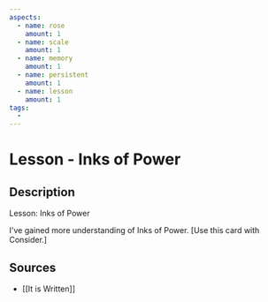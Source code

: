 ```yaml
---
aspects: 
  - name: rose
    amount: 1
  - name: scale
    amount: 1
  - name: memory
    amount: 1
  - name: persistent
    amount: 1
  - name: lesson
    amount: 1
tags:
  - 
---
```


# Lesson - Inks of Power

## Description
Lesson: Inks of Power

I've gained more understanding of Inks of Power. [Use this card with Consider.]
## Sources
- [[It is Written]]